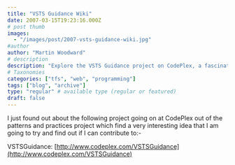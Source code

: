 ```yaml
---
title: "VSTS Guidance Wiki"
date: 2007-03-15T19:23:16.000Z
# post thumb
images:
  - "/images/post/2007-vsts-guidance-wiki.jpg"
#author
author: "Martin Woodward"
# description
description: "Explore the VSTS Guidance project on CodePlex, a fascinating initiative from patterns and practices for enhancing VSTS contributions."
# Taxonomies
categories: ["tfs", "web", "programming"]
tags: ["blog", "archive"]
type: "regular" # available type (regular or featured)
draft: false
---
```


I just found out about the following project going on at CodePlex out of the patterns and practices project which find a very interesting idea that I am going to try and find out if I can contribute to:-

VSTSGuidance: [http://www.codeplex.com/VSTSGuidance](http://www.codeplex.com/VSTSGuidance)
